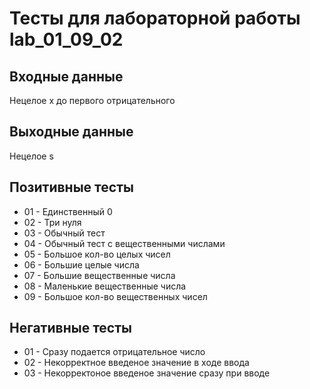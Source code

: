 # Тесты для лабораторной работы lab_01_09_02
## Входные данные
Нецелое x до первого отрицательного
## Выходные данные
Нецелое s
## Позитивные тесты
- 01 - Единственный 0
- 02 - Три нуля
- 03 - Обычный тест
- 04 - Обычный тест с вещественными числами
- 05 - Большое кол-во целых чисел
- 06 - Большие целые числа
- 07 - Большие вещественные числа
- 08 - Маленькие вещественные числа
- 09 - Большое кол-во вещественных чисел
## Негативные тесты
- 01 - Сразу подается отрицательное число
- 02 - Некорректное введеное значение в ходе ввода
- 03 - Некорректоное введеное значение сразу при вводе